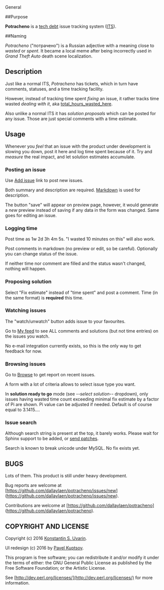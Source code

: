 General

##Purpose

**Potracheno** is a [tech debt](https://en.wikipedia.org/wiki/Technical_debt)
issue tracking system ([ITS](https://en.wikipedia.org/wiki/Issue_tracking_system)).

##Naming

*Potracheno* ("потрачено") is a Russian adjective with a meaning
close to *wasted* or *spent*.
It became a local meme after being incorrectly used
in *Grand Theft Auto* death scene localization.

## Description

Just like a normal ITS, *Potracheno* has tickets, which in turn have
comments, statuses, and a time tracking facility.

However, instead of tracking time spent *fixing* an issue, it rather
tracks time wasted *dealing with it*, aka
[total\_hours\_wasted\_here](http://stackoverflow.com/a/482129/280449).

Also unlike a normal ITS it has *solution proposals* which can be posted
for any issue. Those are just special comments with a time estimate.

## Usage

Whenever you *feel* that an issue with the product under development is slowing
you down, post it here and log time spent because of it. Try and *measure*
the real impact, and let solution estimates accumulate.

### Posting an issue

Use [Add issue](/post) link to post new issues.

Both summary and description are required. [Markdown](/help/markdown)
is used for description.

The button "save" will appear on preview page, however, it would generate
a *new* preview instead of saving if any data in the form was changed.
Same goes for editing an issue.

### Logging time

Post time as 1w 2d 3h 4m 5s. "I wasted 10 minutes on this" will also work.

Post comments in markdown (no preview or edit, so be careful).
Optionally you can change status of the issue.

If neither time nor comment are filled and the status wasn't changed,
nothing will happen.

### Proposing solution

Select "Fix estimate" instead of "time spent" and post a comment.
Time (in the same format) is **required** this time.

### Watching issues

The "watch/unwatch" button adds issue to your favourites.

Go to [My feed](/feed) to see ALL comments and solutions (but not time
entries) on the issues you watch.

No e-mail integration currently exists, so this is the only way
to get feedback for now.

### Browsing issues

Go to [Browse](/browse) to get report on recent issues.

A form with a lot of criteria allows to select issue type you want.

In **solution ready to go** mode (see *--select solution--* dropdown),
only issues having wasted time count exceeding minimal fix estimate
by a factor of Pi are shown.
Pi value can be adjusted if needed. Default is of course equal to 3.1415....

### Issue search

Although search string is present at the top, it barely works.
Please wait for Sphinx support to be added, or
[send patches](https://github.com/dallaylaen/potracheno).

Search is known to break unicode under MySQL. No fix exists yet.

## BUGS

Lots of them. This product is still under heavy development.

Bug reports are welcome at [https://github.com/dallaylaen/potracheno/issues/new]
(https://github.com/dallaylaen/potracheno/issues/new).

Contributions are welcome at [https://github.com/dallaylaen/potracheno]
(https://github.com/dallaylaen/potracheno).

## COPYRIGHT AND LICENSE

Copyright (c) 2016 [Konstantin S. Uvarin](https://github.com/dallaylaen).

UI redesign (c) 2016 by [Pavel Kuptsov](https://github.com/poizon).

This program is free software; you can redistribute it and/or modify it
under the terms of either: the GNU General Public License as published
by the Free Software Foundation; or the Artistic License.

See [http://dev.perl.org/licenses/](http://dev.perl.org/licenses/)
for more information.


